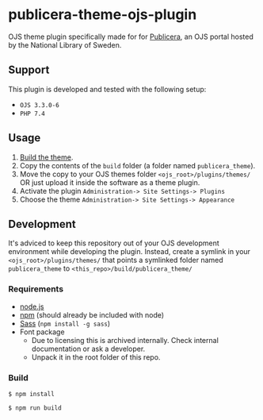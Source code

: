# publicera-theme-ojs-plugin
OJS theme plugin specifically made for for [Publicera](https://publicera.kb.se), an OJS portal hosted by the National Library of Sweden.

## Support

This plugin is developed and tested with the following setup:
* `OJS 3.3.0-6`
* `PHP 7.4`

## Usage

1. [Build the theme](#Build).
2. Copy the contents of the `build` folder (a folder named `publicera_theme`).
3. Move the copy to your OJS themes folder `<ojs_root>/plugins/themes/` OR just upload it inside the software as a theme plugin.
4. Activate the plugin `Administration-> Site Settings-> Plugins`
5. Choose the theme `Administration-> Site Settings-> Appearance`

## Development

It's adviced to keep this repository out of your OJS development environment while developing the plugin. Instead, create a symlink in your `<ojs_root>/plugins/themes/` that points a symlinked folder named `publicera_theme` to `<this_repo>/build/publicera_theme/`

### Requirements 
* [node.js](http://nodejs.org/)
* [npm](https://www.npmjs.com/get-npm) (should already be included with node)
* [Sass](https://sass-lang.com/install) (`npm install -g sass`)
* Font package
  * Due to licensing this is archived internally. Check internal documentation or ask a developer.
  * Unpack it in the root folder of this repo.

### Build

````
$ npm install
````

````
$ npm run build
````
